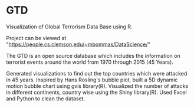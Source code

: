 # GTD
Visualization of Global Terrorism Data Base using R.

Project can be viewed at "https://people.cs.clemson.edu/~mbommas/DataScience/"

The GTD is an open source database which includes the information on terrorist events around the world from 1970 through 2015 (45 Years).

Generated visualizations to find out the top countries which were attacked in 45 years.
Inspired by Hans Rosling's bubble plot, built a 5D dynamic motion bubble chart using gvis library(R).
Visualized the number of attacks in different continents, country wise using the Shiny library(R).
Used Excel and Python to clean the dataset.
